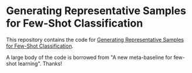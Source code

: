 # Generating Representative Samples for Few-Shot Classification

This repository contains the code for [Generating Representative Samples for Few-Shot Classification]([https://arxiv.org/abs/2003.04390](https://arxiv.org/pdf/2205.02918.pdf)).



A large body of the code is borrowed from "A new meta-baseline for few-shot learning". Thanks!
